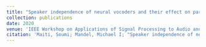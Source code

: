 ```yaml
---
title: "Speaker independence of neural vocoders and their effect on parametric resynthesis speech enhancement"
collection: publications
date: 2020
venue: 'IEEE Workshop on Applications of Signal Processing to Audio and Acoustics'
citation: 'Maiti, Soumi; Mandel, Michael I; "Speaker independence of neural vocoders and their effect on parametric resynthesis speech enhancement." ICASSP, 2020'
---
```

